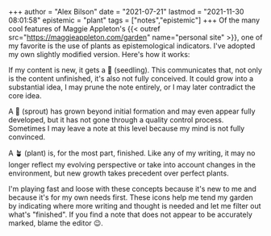 +++
author = "Alex Bilson"
date = "2021-07-21"
lastmod = "2021-11-30 08:01:58"
epistemic = "plant"
tags = ["notes","epistemic"]
+++
Of the many cool features of Maggie Appleton's {{< outref src="https://maggieappleton.com/garden" name="personal site" >}}, one of my favorite is the use of plants as epistemological indicators. I've adopted my own slightly modified version. Here's how it works:

If my content is new, it gets a 🌱 (seedling). This communicates that, not only is the content unfinished, it's also not fully conceived. It could grow into a substantial idea, I may prune the note entirely, or I may later contradict the core idea.

A 🌿 (sprout) has grown beyond initial formation and may even appear fully developed, but it has not gone through a quality control process. Sometimes I may leave a note at this level because my mind is not fully convinced.

A 🪴  (plant) is, for the most part, finished. Like any of my writing, it may no longer reflect my evolving perspective or take into account changes in the environment, but new growth takes precedent over perfect plants.

I'm playing fast and loose with these concepts because it's new to me and because it's for my own needs first. These icons help me tend my garden by indicating where more writing and thought is needed and let me filter out what's "finished". If you find a note that does not appear to be accurately marked, blame the editor 😉.
